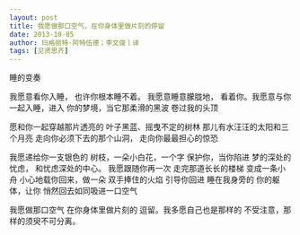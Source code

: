 ```yaml
---
layout: post
title: 我愿做那口空气，在你身体里做片刻的停留
date: 2013-10-05
author: 玛格丽特·阿特伍德；李文俊丨译
tags: [见贤思齐]
---
```


睡的变奏

<!--- more --->

  

我愿意看你入睡，
也许你根本睡不着。
我愿意睡意朦胧地，
看着你。我愿意与你
一起入睡，进入
你的梦境，当它那柔滑的黑波
卷过我的头顶

愿和你一起穿越那片透亮的
叶子黑蓝、摇曳不定的树林
那儿有水汪汪的太阳和三个月亮
走向你必须下去的那个山洞，
走向你最最担心的惊恐

我愿递给你一支银色的
树枝，一朵小白花，一个字
保护你，当你陷进
梦的深处的忧虑，
和忧虑深处的中心。
我愿跟随你再一次
走完那道长长的楼梯
变成一条小舟
小心地载你回来，做一朵
双手捧住的火焰
引导你回进
睡在我身旁的
你的躯体，让你
悄然回去如同吸进一口空气

我愿做那口空气
在你身体里做片刻的
逗留。我多愿自己也是那样的
不受注意，那样的须臾不可分离。